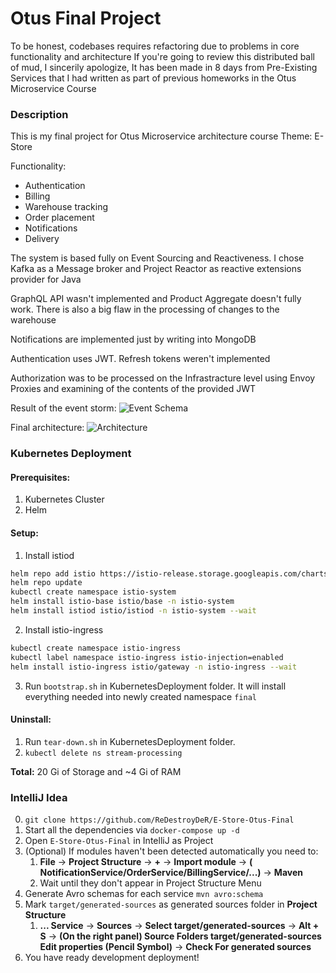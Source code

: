# Otus Final Project

To be honest, codebases requires refactoring due to problems in core functionality and architecture
If you're going to review this distributed ball of mud, I sincerily apologize, It has been made in 8 days from Pre-Existing Services that I had written as part of previous homeworks in the Otus Microservice Course

### Description

This is my final project for Otus Microservice architecture course
Theme: E-Store


Functionality: 
+ Authentication
+ Billing
+ Warehouse tracking
+ Order placement
+ Notifications
+ Delivery


The system is based fully on Event Sourcing and Reactiveness. I chose Kafka as a Message broker and Project Reactor as reactive extensions provider for Java


GraphQL API wasn't implemented and Product Aggregate doesn't fully work. There is also a big flaw in the processing of changes to the warehouse

Notifications are implemented just by writing into MongoDB

Authentication uses JWT. Refresh tokens weren't implemented

Authorization was to be processed on the Infrastracture level using Envoy Proxies and examining of the contents of the provided JWT

Result of the event storm:
![Event Schema](https://user-images.githubusercontent.com/24751213/200408802-2fdd265c-1477-47bd-99da-0f78f56a7180.png)

Final architecture:
![Architecture](https://user-images.githubusercontent.com/24751213/200408939-027c48e0-5983-4f34-8871-0085a27e3f99.png)


### Kubernetes Deployment

#### Prerequisites:

1. Kubernetes Cluster
2. Helm

#### Setup:

1. Install istiod

```bash
helm repo add istio https://istio-release.storage.googleapis.com/charts
helm repo update
kubectl create namespace istio-system
helm install istio-base istio/base -n istio-system
helm install istiod istio/istiod -n istio-system --wait
```

2. Install istio-ingress

```bash
kubectl create namespace istio-ingress
kubectl label namespace istio-ingress istio-injection=enabled
helm install istio-ingress istio/gateway -n istio-ingress --wait
```

3. Run `bootstrap.sh` in KubernetesDeployment folder. It will install everything needed into newly created
   namespace `final`

#### Uninstall:

1. Run `tear-down.sh` in KubernetesDeployment folder.
2. `kubectl delete ns stream-processing`

**Total:** 20 Gi of Storage and ~4 Gi of RAM

### IntelliJ Idea

0. `git clone https://github.com/ReDestroyDeR/E-Store-Otus-Final`
1. Start all the dependencies via `docker-compose up -d`
2. Open `E-Store-Otus-Final` in IntelliJ as Project
3. (Optional) If modules haven't been detected automatically you need to:
   1. **File** -> **Project Structure** -> **+** -> **Import module** -> **(
      NotificationService/OrderService/BillingService/...)** -> **Maven**
   2. Wait until they don't appear in Project Structure Menu
4. Generate Avro schemas for each service `mvn avro:schema`
5. Mark `target/generated-sources` as generated sources folder in **Project Structure**
   1. **... Service** -> **Sources** -> **Select target/generated-sources** -> **Alt + S** -> **(On the right panel)
      Source Folders target/generated-sources Edit properties (Pencil Symbol)** -> **Check For generated sources**
6. You have ready development deployment!

